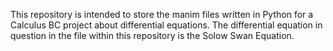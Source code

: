 This repository is intended to store the manim files written in Python for a Calculus BC project about differential equations. The differential equation in question in the file within this repository is the Solow Swan Equation.
